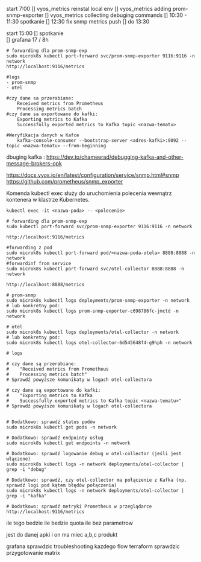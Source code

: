 start 7:00
[] vyos_metrics reinstal local env
[] vyos_metrics adding prom-snmp-exporter
[] vyos_metrics collecting debuging commands
[] 10:30 - 11:30 spotkanie
[] 12:30 fix snmp metrics push
[] do 13:30

start 15:00
[] spotkanie  
[] grafana
17 / 8h


```
# forwarding dla prom-snmp-exp
sudo microk8s kubectl port-forward svc/prom-snmp-exporter 9116:9116 -n network
http://localhost:9116/metrics

#logs
- prom-snmp
- otel

#czy dane sa przerabiane:
    Received metrics from Prometheus
    Processing metrics batch
#czy dane sa exportowane do kafki:
    Exporting metrics to Kafka
    Successfully exported metrics to Kafka topic <nazwa-tematu>

#Weryfikacja danych w Kafce
    kafka-console-consumer --bootstrap-server <adres-kafki>:9092 --topic <nazwa-tematu> --from-beginning

```

dbuging kafka : https://dev.to/chameerad/debugging-kafka-and-other-message-brokers-opk

https://docs.vyos.io/en/latest/configuration/service/snmp.html#snmp
https://github.com/prometheus/snmp_exporter

Komenda kubectl exec służy do uruchomienia polecenia wewnątrz kontenera w klastrze Kubernetes.
```
kubectl exec -it <nazwa-poda> -- <polecenie>
```


```
# forwarding dla prom-snmp-exp
sudo kubectl port-forward svc/prom-snmp-exporter 9116:9116 -n network

http://localhost:9116/metrics

#forwarding z pod
sudo microk8s kubectl port-forward pod/<nazwa-poda-otela> 8888:8888 -n network
#forwardinf from service
sudo microk8s kubectl port-forward svc/otel-collector 8888:8888 -n network

http://localhost:8888/metrics

# prom-snmp
sudo microk8s kubectl logs deployments/prom-snmp-exporter -n network
# lub konkretny pod:
sudo microk8s kubectl logs prom-snmp-exporter-c698786fc-jmctd -n network

# otel
sudo microk8s kubectl logs deployments/otel-collector -n network
# lub konkretny pod:
sudo microk8s kubectl logs otel-collector-6d545648f4-g9hph -n network

# logs

# czy dane są przerabiane:
#    "Received metrics from Prometheus
#    Processing metrics batch"
# Sprawdź powyższe komunikaty w logach otel-collectora

# czy dane są exportowane do kafki:
#    "Exporting metrics to Kafka
#    Successfully exported metrics to Kafka topic <nazwa-tematu>"
# Sprawdź powyższe komunikaty w logach otel-collectora


# Dodatkowo: sprawdź status podów
sudo microk8s kubectl get pods -n network

# Dodatkowo: sprawdź endpointy usług
sudo microk8s kubectl get endpoints -n network

# Dodatkowo: sprawdź logowanie debug w otel-collector (jeśli jest włączone)
sudo microk8s kubectl logs -n network deployments/otel-collector | grep -i "debug"

# Dodatkowo: sprawdź, czy otel-collector ma połączenie z Kafka (np. sprawdź logi pod kątem błędów połączenia)
sudo microk8s kubectl logs -n network deployments/otel-collector | grep -i "kafka"

# Dodatkowo: sprawdź metryki Prometheus w przeglądarce
http://localhost:9116/metrics

```

ile tego bedzie
ile bedzie quota
ile bez parametrow

jest do danej apki i on ma miec a,b,c produkt

grafana sprawdzic
troubleshooting kazdego flow
terraform sprawdzic 
przygotowanie matrix
